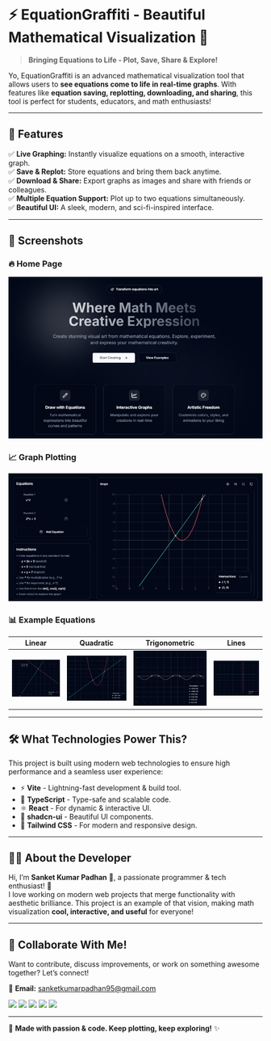 # ⚡ EquationGraffiti - Beautiful Mathematical Visualization 🚀

> **Bringing Equations to Life - Plot, Save, Share & Explore!**  

Yo, EquationGraffiti is an advanced mathematical visualization tool that allows users to **see equations come to life in real-time graphs**. With features like **equation saving, replotting, downloading, and sharing**, this tool is perfect for students, educators, and math enthusiasts!  

---

## 🌟 Features  
✅ **Live Graphing:** Instantly visualize equations on a smooth, interactive graph.  
✅ **Save & Replot:** Store equations and bring them back anytime.  
✅ **Download & Share:** Export graphs as images and share with friends or colleagues.  
✅ **Multiple Equation Support:** Plot up to two equations simultaneously.  
✅ **Beautiful UI:** A sleek, modern, and sci-fi-inspired interface.  

---

## 📸 Screenshots  
### 🔥 Home Page  
![Home Page](public/home.screenshot.png)

### 📈 Graph Plotting  
![Graph View](public/graph.screenshot.png)

### 📊 Example Equations  
| Linear | Quadratic | Trigonometric | Lines |
|--------|----------|--------------|-------|
| ![Linear](public/examples/linear.png) | ![Quadratic](public/examples/quadratic.png) | ![Trig](public/examples/trig.png) | ![Lines](public/examples/lines.png) |

---

## 🛠️ What Technologies Power This?  

This project is built using modern web technologies to ensure high performance and a seamless user experience:  

- ⚡ **Vite** - Lightning-fast development & build tool.  
- 🦾 **TypeScript** - Type-safe and scalable code.  
- ⚛️ **React** - For dynamic & interactive UI.  
- 🎨 **shadcn-ui** - Beautiful UI components.  
- 🌊 **Tailwind CSS** - For modern and responsive design.  

---

## 🧑‍💻 About the Developer  

Hi, I’m **Sanket Kumar Padhan** 👋, a passionate programmer & tech enthusiast! 🚀  
I love working on modern web projects that merge functionality with aesthetic brilliance. This project is an example of that vision, making math visualization **cool, interactive, and useful** for everyone!  

---

## 🤝 Collaborate With Me!  

Want to contribute, discuss improvements, or work on something awesome together? Let’s connect!  

📩 **Email:** [sanketkumarpadhan95@gmail.com](mailto:sanketkumarpadhan95@gmail.com)  

<p align="left">
  <a href="mailto:sanketkumarpadhan95@gmail.com"><img src="https://img.shields.io/badge/Email-D14836?style=for-the-badge&logo=gmail&logoColor=white"></a>
  <a href="https://github.com/Sanket3yoprogrammer"><img src="https://img.shields.io/badge/GitHub-171515?style=for-the-badge&logo=github&logoColor=white"></a>
  <a href="http://codepen.io/Sanket-Kumar-Padhan-the-bold/"><img src="https://img.shields.io/badge/CodePen-000000?style=for-the-badge&logo=codepen&logoColor=white"></a>
  <a href="https://www.chess.com/member/Sanket_y07"><img src="https://img.shields.io/badge/Chess.com-769656?style=for-the-badge&logo=chess.com&logoColor=white"></a>
  <a href="https://sanketme-projects.vercel.app/"><img src="https://img.shields.io/badge/Portfolio-FF5733?style=for-the-badge&logo=react&logoColor=white"></a>
</p>

---

💙 **Made with passion & code. Keep plotting, keep exploring!** ✨






<!-- 
## What technologies are used for this project?

This project is built with .

- Vite
- TypeScript
- React
- shadcn-ui
- Tailwind CSS -->
